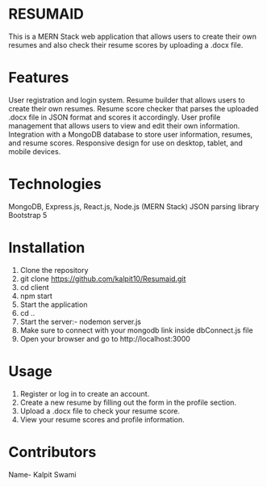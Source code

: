 # RESUMAID

This is a MERN Stack web application that allows users to create their own resumes and also check their resume scores by uploading a .docx file.

# Features

User registration and login system.
Resume builder that allows users to create their own resumes.
Resume score checker that parses the uploaded .docx file in JSON format and scores it accordingly.
User profile management that allows users to view and edit their own information.
Integration with a MongoDB database to store user information, resumes, and resume scores.
Responsive design for use on desktop, tablet, and mobile devices.

# Technologies

MongoDB, Express.js, React.js, Node.js (MERN Stack)
JSON parsing library
Bootstrap 5

# Installation

1. Clone the repository
2. git clone https://github.com/kalpit10/Resumaid.git
3. cd client
4. npm start
5. Start the application
6. cd ..
7. Start the server:- nodemon server.js
8. Make sure to connect with your mongodb link inside dbConnect.js file
9. Open your browser and go to http://localhost:3000

# Usage

1. Register or log in to create an account.
2. Create a new resume by filling out the form in the profile section.
3. Upload a .docx file to check your resume score.
4. View your resume scores and profile information.

# Contributors

Name- Kalpit Swami
